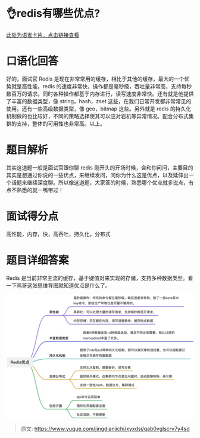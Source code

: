 # 👌redis有哪些优点?

[此处为语雀卡片，点击链接查看](https://www.yuque.com/jingdianjichi/xyxdsi/qab0vglscrv7y4sd#ME2I1)

# 口语化回答
好的，面试官 Redis 是现在非常常用的缓存，相比于其他的缓存，最大的一个优势就是高性能，redis 的速度非常快，操作都是毫秒级，吞吐量非常高，支持每秒数百万的请求。同时各种操作都基于内存进行，读写速度非常快。还有就是他提供了丰富的数据类型，像 string，hash，zset 这些，在我们日常开发都非常常见的使用。还有一些高级数据类型，像 geo，bitmap 这些。另外就是 redis 的持久化机制做的也比较好，不同的策略选择使其可以应对宕机等异常情况。配合分布式集群的支持，整体的可用性也非常高。以上。

# 题目解析
其实这道题一般是面试官跟你聊 redis 刚开头的开场时候，会和你问问，主要目的其实是想通过你说的一些优点，来继续发问，问你为什么这是优点，以及延伸出一个话题来继续深度聊。所以像这道题，大家答的时候，熟悉哪个优点就多说点，有点不熟悉的就一嘴带过！

# 面试得分点
高性能，内存，快，高吞吐，持久化，分布式

# 题目详细答案
Redis 是当前非常主流的缓存，基于键值对来实现的存储，支持多种数据类型。看一下鸡哥这张思维导图就知道优点是什么了。

![画板](./img/7-MbZPl284oI0CIL/1722854083654-4cc52313-29d2-46f5-b6ad-0c74ba0f1610-997968.jpeg)







> 原文: <https://www.yuque.com/jingdianjichi/xyxdsi/qab0vglscrv7y4sd>